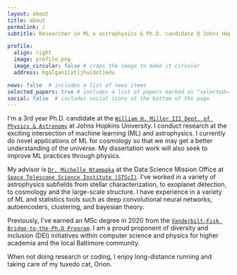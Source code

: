 ```yaml
---
layout: about
title: about
permalink: /
subtitle: Researcher in ML x astrophysics & Ph.D. candidate @ Johns Hopkins<br><a href='https://www.stsci.edu/stsci-research/fellowships/davidsen-fellowship'>Arthur Davidsen Graduate Fellow</a> @ <a href='https://www.stsci.edu/'>STScI</a>

profile:
  align: right
  image: profile.png
  image_circular: false # crops the image to make it circular
  address: bgalgan1[at]jhu[dot]edu

news: false  # includes a list of news items
selected_papers: true # includes a list of papers marked as "selected={true}"
social: false  # includes social icons at the bottom of the page
---
```


I'm a 3rd year Ph.D. candidate at the <a href='https://physics-astronomy.jhu.edu/'>`William H. Miller III Dept. of Physics & Astronomy`</a> at Johns Hopkins University. I conduct research at the exciting intersection of machine learning (ML) and astrophysics. I currently do novel applications of ML for cosmology so that we may get a better understanding of the universe. My dissertation work will also seek to improve ML practices through physics.

My advisor is <a href='https://www.stsci.edu/~mntampaka/'>`Dr. Michelle Ntampaka`</a> at the Data Science Mission Office at <a href='https://www.stsci.edu/'>`Space Telescope Science Institute (STScI)`</a>. I've worked in a variety of astrophysics subfields from stellar characterization, to exoplanet detection, to cosmology and the large-scale structure. I have experience in a variety of ML and statistics tools such as deep convolutional neural networks, autoencoders, clustering, and bayesian theory.

Previously, I've earned an MSc degree in 2020 from the <a href='https://www.fisk-vanderbilt-bridge.org/'>`Vanderbilt-Fisk Bridge-to-the-Ph.D Program`</a>. I am a proud proponent of diversity and inclusion (DEI) initiatives within computer science and physics for higher academia and the local Baltimore community.

When not doing research or coding, I enjoy long-distance running and taking care of my tuxedo cat, Orion.
<br>
<br>

